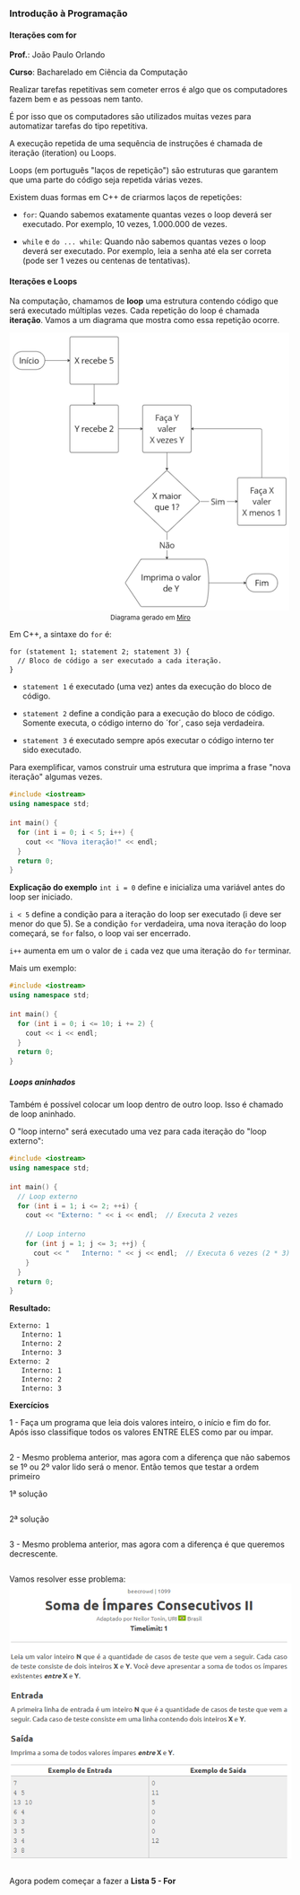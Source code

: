 ### Introdução à Programação

#### Iterações com for

**Prof.**: João Paulo Orlando

**Curso**: Bacharelado em Ciência da Computação

Realizar tarefas repetitivas sem cometer erros é algo que os computadores fazem bem e as pessoas nem tanto. 


É por isso que os computadores são utilizados muitas vezes para automatizar tarefas do tipo repetitiva.

A execução repetida de uma sequência de instruções é chamada de iteração (iteration) ou Loops. 

Loops (em português "laços de repetição") são estruturas que garantem que uma parte do código seja repetida várias vezes.

Existem duas formas em C++ de criarmos laços de repetições:

* `for`: Quando sabemos exatamente quantas vezes o loop deverá ser executado. Por exemplo, 10 vezes, 1.000.000 de vezes.

* `while` e `do ... while`: Quando não sabemos quantas vezes o loop deverá ser executado. Por exemplo, leia a senha até ela ser correta (pode ser 1 vezes ou centenas de tentativas).


#### Iterações e Loops

Na computação, chamamos de **loop** uma estrutura contendo código que será executado múltiplas vezes. Cada repetição do loop é chamada **iteração**. Vamos a um diagrama que mostra como essa repetição ocorre.

<img src="./Imagens/07-01.png" width="500">

<center> <small> Diagrama gerado em <a href="https://miro.com/app">Miro</a></small> </center>

Em C++, a sintaxe do `for` é:

```
for (statement 1; statement 2; statement 3) {
  // Bloco de código a ser executado a cada iteração.
}
````

* `statement 1` é executado (uma vez) antes da execução do bloco de código.

* `statement 2` define a condição para a execução do bloco de código. Somente executa, o código interno do ´for´, caso seja verdadeira.

* `statement 3` é executado sempre após executar o código interno ter sido executado.

Para exemplificar, vamos construir uma estrutura que imprima a frase "nova iteração" algumas vezes.

```C++
#include <iostream>
using namespace std;

int main() {
  for (int i = 0; i < 5; i++) {
    cout << "Nova iteração!" << endl;
  }
  return 0;
}
```
**Explicação do exemplo**
`int i = 0` define e inicializa uma variável antes do loop ser iniciado.

`i < 5` define a condição para a iteração do loop ser executado (i deve ser menor do que 5). Se a condição `for` verdadeira, uma nova iteração do loop começará, se `for` falso, o loop vai ser encerrado.

`i++` aumenta em um o valor de `i` cada vez que uma iteração do `for` terminar.


Mais um exemplo:

```C++
#include <iostream>
using namespace std;

int main() {
  for (int i = 0; i <= 10; i += 2) {
    cout << i << endl;
  }
  return 0;
}

```

##### Loops aninhados

Também é possível colocar um loop dentro de outro loop. Isso é chamado de loop aninhado.

O "loop interno" será executado uma vez para cada iteração do "loop externo":

```C++
#include <iostream>
using namespace std;

int main() {
  // Loop externo
  for (int i = 1; i <= 2; ++i) {
    cout << "Externo: " << i << endl;  // Executa 2 vezes
    
    // Loop interno
    for (int j = 1; j <= 3; ++j) {
      cout << "   Interno: " << j << endl;  // Executa 6 vezes (2 * 3)
    }
  }
  return 0;
}

```
**Resultado:**
```
Externo: 1
   Interno: 1
   Interno: 2
   Interno: 3
Externo: 2
   Interno: 1
   Interno: 2
   Interno: 3
```
**Exercícios**

1 - Faça um programa que leia dois valores inteiro, o início e fim do for. Após isso classifique todos os valores ENTRE ELES como par ou impar.

```C++

```

2 - Mesmo problema anterior, mas agora com a diferença que não sabemos se 1º ou 2º valor lido será o menor. Então temos que testar a ordem primeiro

1ª solução
```C++

```

2ª solução
```C++

```

3 - Mesmo problema anterior, mas agora com a diferença é que queremos decrescente.

```C++

```
Vamos resolver esse problema: 
<img src=".\Imagens\07-02.png">

```C++

```

Agora podem começar a fazer a **Lista 5 - For**